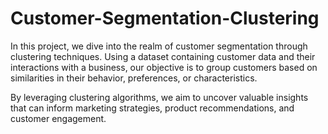 # Customer-Segmentation-Clustering
In this project, we dive into the realm of customer segmentation through clustering techniques. Using a dataset containing customer data and their interactions with a business, our objective is to group customers based on similarities in their behavior, preferences, or characteristics.

By leveraging clustering algorithms, we aim to uncover valuable insights that can inform marketing strategies, product recommendations, and customer engagement.

